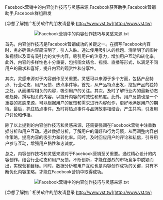 Facebook营销中的内容创作技巧与灵感来源,Facebook获客助手,Facebook营销助手,Facebook群组群发

[😍想了解推广相关软件的朋友请登录 http://www.vst.tw](http://www.vst.tw)

 <center><img src="https://vst.tw/MP4/tuiguang/png/4.png" alt="Facebook营销中的内容创作技巧与灵感来源.txt"></center>

首先，内容创作技巧是Facebook营销成功的关键之一。在撰写Facebook内容时，务必确保内容简洁明了，引人入胜。通过使用吸引人的标题、清晰明了的图片和视频以及富有吸引力的文字内容，吸引用户的注意力，增加用户互动和转化率。此外，内容的多样性也十分重要，包括图文结合、视频、直播等形式，以满足不同用户的需求和喜好，提升内容的观赏性和分享性。

其次，灵感来源对于内容创作至关重要。灵感可以来源于多个方面，包括产品特点、行业动态、用户反馈、热点事件等。首先，从产品特点出发，挖掘产品的独特之处，从而编写相关的内容，吸引用户的关注。其次，及时了解行业内的最新动态和趋势，撰写相关的内容，以提升内容的时效性和热度。此外，用户反馈也是一个重要的灵感来源，可以根据用户的反馈和需求进行内容创作，更好地满足用户的期待。最后，抓住热点事件，及时将热点事件与品牌故事相结合，产生共鸣，引发用户讨论和传播。

除了以上提到的内容创作技巧和灵感来源，还需要强调在Facebook营销中注重数据分析和用户互动。通过数据分析，了解用户的偏好和行为习惯，从而调整内容创作策略，提高内容的吸引力和转化率。同时，及时回应用户的评论和私信，引导用户参与互动，增强用户黏性和忠诚度。

总之，内容创作技巧和灵感来源对于Facebook营销至关重要。通过精心设计的内容创作，结合行业动态和用户反馈，不断创新，才能在激烈的市场竞争中脱颖而出，实现营销目标。同时，数据分析和用户互动也是内容创作成功的关键，只有不断优化内容策略，才能在Facebook营销中取得成功。

 <center><img src="https://vst.tw/MP4/tuiguang/png/0.png" alt="Facebook营销中的内容创作技巧与灵感来源.txt"></center>

[😍想了解推广相关软件的朋友请登录 http://www.vst.tw](http://www.vst.tw)



